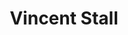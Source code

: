 ---
layout: comics-author
category: author
comicnav: true
image: "https://dl.dropboxusercontent.com/u/508512/2dcloud-images/vincent-stall.jpg"
title: Vincent Stall
introduction: "makes comics and zines. He is one of America's last true pioneers. See more of his work at <a href='http://www.kingmini.com/'>kingmini.com</a>"
---